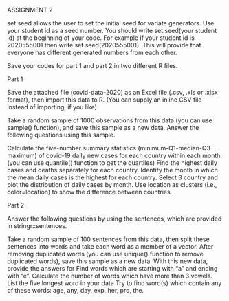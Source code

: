 ASSIGNMENT 2

set.seed allows the user to set the initial seed for variate generators. Use your student id as a seed number. You should write set.seed(your student id) at the beginning of your code. For example if your student id is 2020555001 then write set.seed(2020555001). This will provide that everyone has different generated numbers from each other.

Save your codes for part 1 and part 2 in two different R files.

Part 1

Save the attached file (covid-data-2020) as an Excel file (.csv, .xls or .xlsx format), then import this data to R. (You can supply an inline CSV file instead of importing, if you like).

Take a random sample of 1000 observations from this data (you can use sample() function), and save this sample as a new data. Answer the following questions using this sample.

Calculate the five-number summary statistics (minimum-Q1-median-Q3-maximum) of covid-19 daily new cases for each country within each month. (you can use quantile() function to get the quartiles)
Find the highest daily cases and deaths separately for each country. 
Identify the month in which the mean daily cases is the highest for each country.
Select 3 country and plot the distribution of daily cases by month. Use location as clusters (i.e., color=location) to show the difference between countries.
 

Part 2

Answer the following questions by using the sentences, which are provided in stringr::sentences.

Take a random sample of 100 sentences from this data, then split these sentences into words and take each word as a member of a vector. After removing duplicated words (you can use unique() function to remove duplicated words), save this sample as a new data. With this new data, provide the answers for
Find words which are starting with “a” and ending with “e”.
Calculate the number of words which have more than 3 vowels.
List the five longest word in your data
Try to find word(s) which contain any of these words: age, any, day, exp, her, pro, the.
